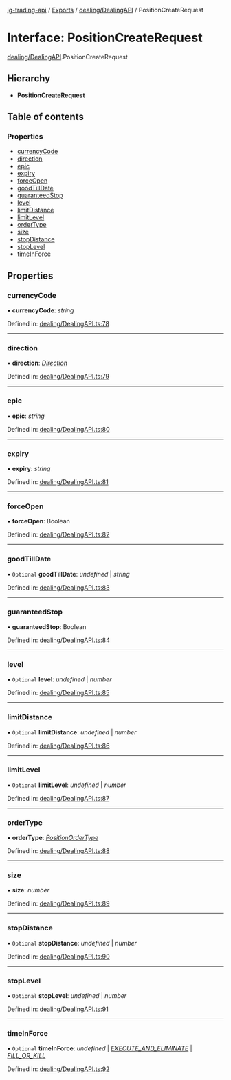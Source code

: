 [ig-trading-api](../README.md) / [Exports](../modules.md) / [dealing/DealingAPI](../modules/dealing_dealingapi.md) / PositionCreateRequest

# Interface: PositionCreateRequest

[dealing/DealingAPI](../modules/dealing_dealingapi.md).PositionCreateRequest

## Hierarchy

- **PositionCreateRequest**

## Table of contents

### Properties

- [currencyCode](dealing_dealingapi.positioncreaterequest.md#currencycode)
- [direction](dealing_dealingapi.positioncreaterequest.md#direction)
- [epic](dealing_dealingapi.positioncreaterequest.md#epic)
- [expiry](dealing_dealingapi.positioncreaterequest.md#expiry)
- [forceOpen](dealing_dealingapi.positioncreaterequest.md#forceopen)
- [goodTillDate](dealing_dealingapi.positioncreaterequest.md#goodtilldate)
- [guaranteedStop](dealing_dealingapi.positioncreaterequest.md#guaranteedstop)
- [level](dealing_dealingapi.positioncreaterequest.md#level)
- [limitDistance](dealing_dealingapi.positioncreaterequest.md#limitdistance)
- [limitLevel](dealing_dealingapi.positioncreaterequest.md#limitlevel)
- [orderType](dealing_dealingapi.positioncreaterequest.md#ordertype)
- [size](dealing_dealingapi.positioncreaterequest.md#size)
- [stopDistance](dealing_dealingapi.positioncreaterequest.md#stopdistance)
- [stopLevel](dealing_dealingapi.positioncreaterequest.md#stoplevel)
- [timeInForce](dealing_dealingapi.positioncreaterequest.md#timeinforce)

## Properties

### currencyCode

• **currencyCode**: _string_

Defined in: [dealing/DealingAPI.ts:78](https://github.com/bennycode/ig-trading-api/blob/76cc822/src/dealing/DealingAPI.ts#L78)

---

### direction

• **direction**: [_Direction_](../enums/dealing_dealingapi.direction.md)

Defined in: [dealing/DealingAPI.ts:79](https://github.com/bennycode/ig-trading-api/blob/76cc822/src/dealing/DealingAPI.ts#L79)

---

### epic

• **epic**: _string_

Defined in: [dealing/DealingAPI.ts:80](https://github.com/bennycode/ig-trading-api/blob/76cc822/src/dealing/DealingAPI.ts#L80)

---

### expiry

• **expiry**: _string_

Defined in: [dealing/DealingAPI.ts:81](https://github.com/bennycode/ig-trading-api/blob/76cc822/src/dealing/DealingAPI.ts#L81)

---

### forceOpen

• **forceOpen**: Boolean

Defined in: [dealing/DealingAPI.ts:82](https://github.com/bennycode/ig-trading-api/blob/76cc822/src/dealing/DealingAPI.ts#L82)

---

### goodTillDate

• `Optional` **goodTillDate**: _undefined_ \| _string_

Defined in: [dealing/DealingAPI.ts:83](https://github.com/bennycode/ig-trading-api/blob/76cc822/src/dealing/DealingAPI.ts#L83)

---

### guaranteedStop

• **guaranteedStop**: Boolean

Defined in: [dealing/DealingAPI.ts:84](https://github.com/bennycode/ig-trading-api/blob/76cc822/src/dealing/DealingAPI.ts#L84)

---

### level

• `Optional` **level**: _undefined_ \| _number_

Defined in: [dealing/DealingAPI.ts:85](https://github.com/bennycode/ig-trading-api/blob/76cc822/src/dealing/DealingAPI.ts#L85)

---

### limitDistance

• `Optional` **limitDistance**: _undefined_ \| _number_

Defined in: [dealing/DealingAPI.ts:86](https://github.com/bennycode/ig-trading-api/blob/76cc822/src/dealing/DealingAPI.ts#L86)

---

### limitLevel

• `Optional` **limitLevel**: _undefined_ \| _number_

Defined in: [dealing/DealingAPI.ts:87](https://github.com/bennycode/ig-trading-api/blob/76cc822/src/dealing/DealingAPI.ts#L87)

---

### orderType

• **orderType**: [_PositionOrderType_](../enums/dealing_dealingapi.positionordertype.md)

Defined in: [dealing/DealingAPI.ts:88](https://github.com/bennycode/ig-trading-api/blob/76cc822/src/dealing/DealingAPI.ts#L88)

---

### size

• **size**: _number_

Defined in: [dealing/DealingAPI.ts:89](https://github.com/bennycode/ig-trading-api/blob/76cc822/src/dealing/DealingAPI.ts#L89)

---

### stopDistance

• `Optional` **stopDistance**: _undefined_ \| _number_

Defined in: [dealing/DealingAPI.ts:90](https://github.com/bennycode/ig-trading-api/blob/76cc822/src/dealing/DealingAPI.ts#L90)

---

### stopLevel

• `Optional` **stopLevel**: _undefined_ \| _number_

Defined in: [dealing/DealingAPI.ts:91](https://github.com/bennycode/ig-trading-api/blob/76cc822/src/dealing/DealingAPI.ts#L91)

---

### timeInForce

• `Optional` **timeInForce**: _undefined_ \| [_EXECUTE_AND_ELIMINATE_](../enums/dealing_dealingapi.positiontimeinforce.md#execute_and_eliminate) \| [_FILL_OR_KILL_](../enums/dealing_dealingapi.positiontimeinforce.md#fill_or_kill)

Defined in: [dealing/DealingAPI.ts:92](https://github.com/bennycode/ig-trading-api/blob/76cc822/src/dealing/DealingAPI.ts#L92)
